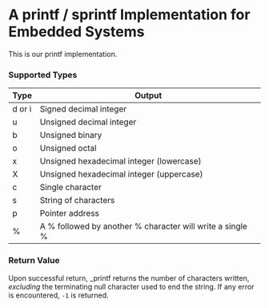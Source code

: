 # A printf / sprintf Implementation for Embedded Systems

This is our printf implementation.

### Supported Types

| Type   | Output |
|--------|--------|
| d or i | Signed decimal integer |
| u      | Unsigned decimal integer	|
| b      | Unsigned binary |
| o      | Unsigned octal |
| x      | Unsigned hexadecimal integer (lowercase) |
| X      | Unsigned hexadecimal integer (uppercase) |
| c      | Single character |
| s      | String of characters |
| p      | Pointer address |
| %      | A % followed by another % character will write a single % |

### Return Value

Upon successful return, _printf returns the number of characters written, _excluding_ the terminating null character used to end the string.
If any error is encountered, `-1` is returned.
